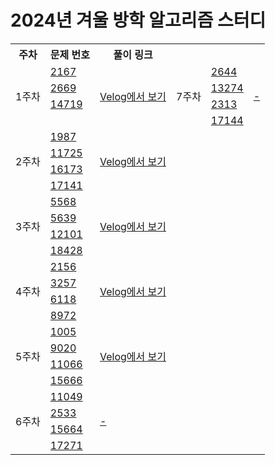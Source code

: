 # 2024년 겨울 방학 알고리즘 스터디

<table style="border: 2px;">
<tr>
<th> 주차 </td>
<th> 문제 번호 </td>
<th> 풀이 링크 </td>
</tr>

<tr>
<td rowspan="4">1주차</td>
<td> <a href="https://www.acmicpc.net/problem/2167">2167</a></td>
<td rowspan="4"><a href="https://velog.io/@1876060677/1주차-백준-BoJ-C-풀이-2167-2669-14719">Velog에서 보기</td>

<td rowspan="4">7주차</td>
<td> <a href="https://www.acmicpc.net/problem/2644">2644</a></td>
<td rowspan="4"><a href="#">-</td>
</tr>

<tr>
<td><a href="https://www.acmicpc.net/problem/2669">2669</a></td>
<td><a href="https://www.acmicpc.net/problem/13274">13274</a></td>
</tr>

<tr>
<td><a href="https://www.acmicpc.net/problem/14719">14719</a></td>
<td><a href="https://www.acmicpc.net/problem/2313">2313</a></td>
</tr>
<tr>
<td></td>
<td><a href="https://www.acmicpc.net/problem/17144">17144</a></td>
</tr>

<tr>
<td rowspan="4">2주차</td>
<td> <a href="https://www.acmicpc.net/problem/1987">1987</a></td>
<td rowspan="4"><a href="https://velog.io/@1876060677/2주차-백준-BoJ-c-풀이-11725-16173-1987-17141">Velog에서 보기</td>
</tr>
<tr>
<td><a href="https://www.acmicpc.net/problem/11725">11725</a></td>
</tr>
<tr>
<td><a href="https://www.acmicpc.net/problem/16173">16173</a></td>
</tr>
<tr>
<td><a href="https://www.acmicpc.net/problem/17141">17141</a></td>
</tr>

<tr>
<td rowspan="4">3주차</td>
<td> <a href="https://www.acmicpc.net/problem/5568">5568</a></td>
<td rowspan="4"><a href="https://velog.io/@1876060677/3주차-백준-BoJ-c-풀이-5568-12101-5639-18428">Velog에서 보기</td>
</tr>

<tr>
<td><a href="https://www.acmicpc.net/problem/5639">5639</a></td>
</tr>

<tr>
<td><a href="https://www.acmicpc.net/problem/12101">12101</a></td>
</tr>
<tr>

<td><a href="https://www.acmicpc.net/problem/18428">18428</a></td>
</tr>

<tr>
<td rowspan="4">4주차</td>
<td> <a href="https://www.acmicpc.net/problem/2156">2156</a></td>
<td rowspan="4"><a href="https://velog.io/@1876060677/4주차-백준-BoJ-c-풀이-2156-6118-8972-3257-9wcnl5fo">Velog에서 보기</td>
</tr>

<tr>
<td><a href="https://www.acmicpc.net/problem/3257">3257</a></td>
</tr>

<tr>
<td><a href="https://www.acmicpc.net/problem/6118">6118</a></td>
</tr>
<tr>

<td><a href="https://www.acmicpc.net/problem/8972">8972</a></td>
</tr>

<tr>
<td rowspan="4">5주차</td>
<td> <a href="https://www.acmicpc.net/problem/1005">1005</a></td>
<td rowspan="4"><a href="https://velog.io/@1876060677/5주차-백준-BoJ-c-풀이-1005-9020-11066-15666">Velog에서 보기</td>
</tr>

<tr>
<td><a href="https://www.acmicpc.net/problem/9020">9020</a></td>
</tr>

<tr>
<td><a href="https://www.acmicpc.net/problem/11066">11066</a></td>
</tr>
<tr>

<td><a href="https://www.acmicpc.net/problem/15666">15666</a></td>
</tr>

<tr>
<td rowspan="4">6주차</td>
<td> <a href="https://www.acmicpc.net/problem/11049">11049</a></td>
<td rowspan="4"><a href="#">-</td>
</tr>

<tr>
<td><a href="https://www.acmicpc.net/problem/2533">2533</a></td>
</tr>

<tr>
<td><a href="https://www.acmicpc.net/problem/15664">15664</a></td>
</tr>
<tr>

<td><a href="https://www.acmicpc.net/problem/17271">17271</a></td>
</tr>
</table>